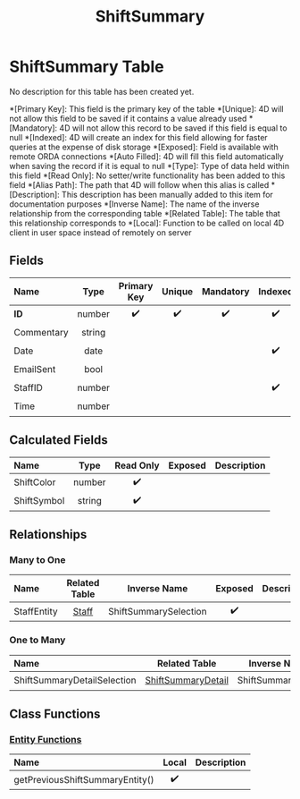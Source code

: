 ﻿---
layout: default
title: ShiftSummary
parent: Tables
---
# ShiftSummary Table
No description for this table has been created yet.

*[Primary Key]: This field is the primary key of the table
*[Unique]: 4D will not allow this field to be saved if it contains a value already used
*[Mandatory]: 4D will not allow this record to be saved if this field is equal to null
*[Indexed]: 4D will create an index for this field allowing for faster queries at the expense of disk storage
*[Exposed]: Field is available with remote ORDA connections
*[Auto Filled]: 4D will fill this field automatically when saving the record if it is equal to null
*[Type]: Type of data held within this field
*[Read Only]: No setter/write functionality has been added to this field
*[Alias Path]: The path that 4D will follow when this alias is called
*[Description]: This description has been manually added to this item for documentation purposes
*[Inverse Name]: The name of the inverse relationship from the corresponding table
*[Related Table]: The table that this relationship corresponds to
*[Local]: Function to be called on local 4D client in user space instead of remotely on server
## Fields

|Name|Type|Primary Key|Unique|Mandatory|Indexed|Exposed|Auto Filled|Description|
|:---|:---:|:---:|:---:|:---:|:---:|:---:|:---:|:---:|
|**ID**|number|✔️|✔️|✔️|✔️|✔️|✔️||
|Commentary|string|||||✔️|||
|Date|date||||✔️|✔️|||
|EmailSent|bool|||||✔️|||
|StaffID|number||||✔️|✔️|||
|Time|number|||||✔️|||

## Calculated Fields

|Name|Type|Read Only|Exposed|Description|
|:---|:---:|:---:|:---:|:---:|
|ShiftColor|number|✔️|||
|ShiftSymbol|string|✔️|||

## Relationships
### Many to One

|Name|Related Table|Inverse Name|Exposed|Description|
|:---|:---:|:---:|:---:|:---:|
|StaffEntity|[Staff](Staff.md)|ShiftSummarySelection|✔️||

### One to Many

|Name|Related Table|Inverse Name|Exposed|Description|
|:---|:---:|:---:|:---:|:---:|
|ShiftSummaryDetailSelection|[ShiftSummaryDetail](ShiftSummaryDetail.md)|ShiftSummaryEntity|✔️||

## Class Functions

### [Entity Functions](https://github.com/synthotec/SynthoTec-4D/blob/main/Project/Sources/Classes/ShiftSummaryEntity.4dm)

|Name|Local|Description|
|:---|:---:|:---:|
|getPreviousShiftSummaryEntity()|✔️||
